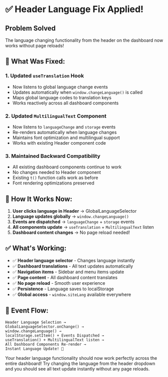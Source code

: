 # ✅ Header Language Fix Applied!

## Problem Solved

The language changing functionality from the header on the dashboard now works without page reloads!

## 🔧 What Was Fixed:

### 1. **Updated `useTranslation` Hook**

- Now listens to global language change events
- Updates automatically when `window.changeLanguage()` is called
- Maps global language codes to translation keys
- Works reactively across all dashboard components

### 2. **Updated `MultilingualText` Component**

- Now listens to `languageChange` and `storage` events
- Re-renders automatically when language changes
- Maintains font optimization and multilingual support
- Works with existing Header component code

### 3. **Maintained Backward Compatibility**

- All existing dashboard components continue to work
- No changes needed to Header component
- Existing `t()` function calls work as before
- Font rendering optimizations preserved

## 🎯 How It Works Now:

1. **User clicks language in Header** → GlobalLanguageSelector
2. **Language updates globally** → `window.changeLanguage()`
3. **Events are dispatched** → `languageChange` + `storage` events
4. **All components update** → `useTranslation` + `MultilingualText` listen
5. **Dashboard content changes** → No page reload needed!

## ✅ What's Working:

- ✅ **Header language selector** - Changes language instantly
- ✅ **Dashboard translations** - All text updates automatically
- ✅ **Navigation items** - Sidebar and menu items update
- ✅ **Page content** - All dashboard content translates
- ✅ **No page reload** - Smooth user experience
- ✅ **Persistence** - Language saves to localStorage
- ✅ **Global access** - `window.siteLang` available everywhere

## 🔧 Event Flow:

```
Header Language Selection →
GlobalLanguageSelector.onChange() →
window.changeLanguage() →
localStorage.setItem() + Events Dispatched →
useTranslation() + MultilingualText listen →
All Dashboard Components Re-render →
Instant Language Update! 🎉
```

Your header language functionality should now work perfectly across the entire dashboard! Try changing the language from the header dropdown and you should see all text update instantly without any page reloads.
